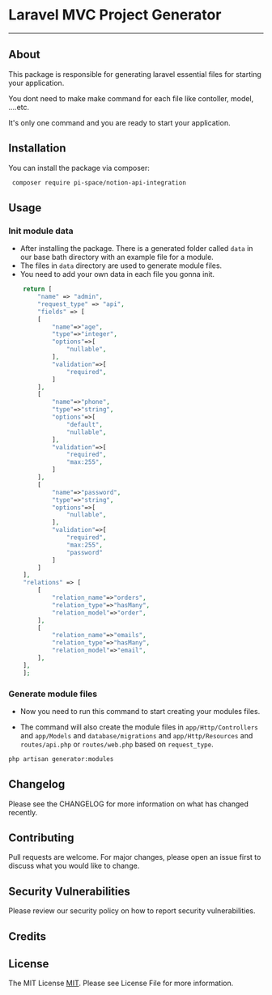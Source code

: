 # Laravel MVC Project Generator


---

## About

This package is responsible for generating laravel essential files for starting your application. 

You dont need to make make command for each file like contoller, model, ....etc.

It's only one command and you are ready to start your application.

## Installation

You can install the package via composer:
```bash
 composer require pi-space/notion-api-integration
```

## Usage

### Init module data
- After installing the package. There is a generated folder called `data` in our base bath directory with an example file for a module.
- The files in `data` directory are used to generate module files. 
- You need to add your own data in each file you gonna init.

```php
    return [
        "name" => "admin",
        "request_type" => "api",
        "fields" => [
        [
            "name"=>"age",
            "type"=>"integer",
            "options"=>[
                "nullable",
            ],
            "validation"=>[
                "required",
            ]
        ],
        [
            "name"=>"phone",
            "type"=>"string",
            "options"=>[
                "default",
                "nullable",
            ],
            "validation"=>[
                "required",
                "max:255",
            ]
        ],
        [
            "name"=>"password",
            "type"=>"string",
            "options"=>[
                "nullable",
            ],
            "validation"=>[
                "required",
                "max:255",
                "password"
            ]
        ]
    ],
    "relations" => [
        [
            "relation_name"=>"orders",
            "relation_type"=>"hasMany",
            "relation_model"=>"order",
        ],
        [
            "relation_name"=>"emails",
            "relation_type"=>"hasMany",
            "relation_model"=>"email",
        ],
    ],
    ];
```
### Generate module files

- Now you need to run this command to start creating your modules files.

- The command will also create the module files in `app/Http/Controllers` and `app/Models` and `database/migrations` and `app/Http/Resources` and `routes/api.php` or `routes/web.php` based on `request_type`.

```bash
php artisan generator:modules
```
## Changelog

Please see the CHANGELOG for more information on what has changed recently.

## Contributing

Pull requests are welcome. For major changes, please open an issue first to discuss what you would like to change.

## Security Vulnerabilities

Please review our security policy on how to report security vulnerabilities.

## Credits

## License

The MIT License [MIT](https://choosealicense.com/licenses/mit/). Please see License File for more information.